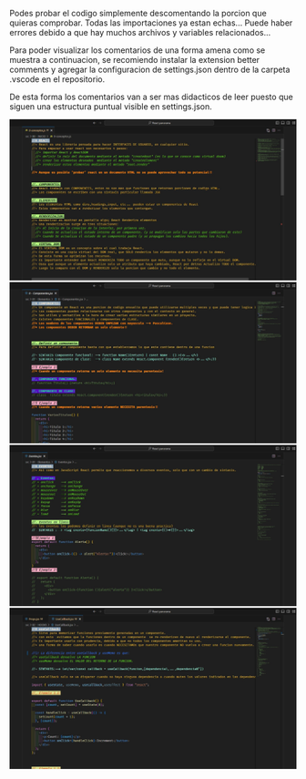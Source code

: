 Podes probar el codigo simplemente descomentando la porcion que quieras comprobar.
Todas las importaciones ya estan echas...
Puede haber errores debido a que hay muchos archivos y variables relacionados... 

Para poder visualizar los comentarios de una forma amena como se muestra a continuacion, se recomiendo instalar la extension better comments y agregar la configuracion de settings.json dentro de la carpeta .vscode en el repositorio.

De esta forma los comentarios van a ser mas didacticos de leer puesto que siguen una estructura puntual visible en settings.json.

![buenos comentarios](/src/imagenes%20readme/img1.png)
![buenos comentarios](/src/imagenes%20readme/img2.png)
![buenos comentarios](/src/imagenes%20readme/img3.png)
![buenos comentarios](/src/imagenes%20readme/img4.png)
